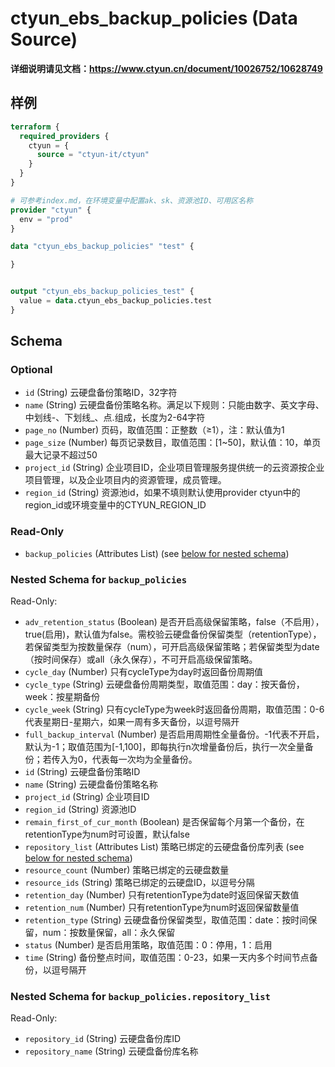 # ctyun_ebs_backup_policies (Data Source)
**详细说明请见文档：https://www.ctyun.cn/document/10026752/10628749**



## 样例

```terraform
terraform {
  required_providers {
    ctyun = {
      source = "ctyun-it/ctyun"
    }
  }
}

# 可参考index.md，在环境变量中配置ak、sk、资源池ID、可用区名称
provider "ctyun" {
  env = "prod"
}

data "ctyun_ebs_backup_policies" "test" {

}


output "ctyun_ebs_backup_policies_test" {
  value = data.ctyun_ebs_backup_policies.test
}
```

<!-- schema generated by tfplugindocs -->
## Schema

### Optional

- `id` (String) 云硬盘备份策略ID，32字符
- `name` (String) 云硬盘备份策略名称。满足以下规则：只能由数字、英文字母、中划线-、下划线_、点.组成，长度为2-64字符
- `page_no` (Number) 页码，取值范围：正整数（≥1），注：默认值为1
- `page_size` (Number) 每页记录数目，取值范围：[1~50]，默认值：10，单页最大记录不超过50
- `project_id` (String) 企业项目ID，企业项目管理服务提供统一的云资源按企业项目管理，以及企业项目内的资源管理，成员管理。
- `region_id` (String) 资源池id，如果不填则默认使用provider ctyun中的region_id或环境变量中的CTYUN_REGION_ID

### Read-Only

- `backup_policies` (Attributes List) (see [below for nested schema](#nestedatt--backup_policies))

<a id="nestedatt--backup_policies"></a>
### Nested Schema for `backup_policies`

Read-Only:

- `adv_retention_status` (Boolean) 是否开启高级保留策略，false（不启用），true(启用)，默认值为false。需校验云硬盘备份保留类型（retentionType），若保留类型为按数量保存（num），可开启高级保留策略；若保留类型为date（按时间保存）或all（永久保存），不可开启高级保留策略。
- `cycle_day` (Number) 只有cycleType为day时返回备份周期值
- `cycle_type` (String) 云硬盘备份周期类型，取值范围：day：按天备份，week：按星期备份
- `cycle_week` (String) 只有cycleType为week时返回备份周期，取值范围：0-6代表星期日-星期六，如果一周有多天备份，以逗号隔开
- `full_backup_interval` (Number) 是否启用周期性全量备份。-1代表不开启，默认为-1；取值范围为[-1,100]，即每执行n次增量备份后，执行一次全量备份；若传入为0，代表每一次均为全量备份。
- `id` (String) 云硬盘备份策略ID
- `name` (String) 云硬盘备份策略名称
- `project_id` (String) 企业项目ID
- `region_id` (String) 资源池ID
- `remain_first_of_cur_month` (Boolean) 是否保留每个月第一个备份，在retentionType为num时可设置，默认false
- `repository_list` (Attributes List) 策略已绑定的云硬盘备份库列表 (see [below for nested schema](#nestedatt--backup_policies--repository_list))
- `resource_count` (Number) 策略已绑定的云硬盘数量
- `resource_ids` (String) 策略已绑定的云硬盘ID，以逗号分隔
- `retention_day` (Number) 只有retentionType为date时返回保留天数值
- `retention_num` (Number) 只有retentionType为num时返回保留数量值
- `retention_type` (String) 云硬盘备份保留类型，取值范围：date：按时间保留，num：按数量保留，all：永久保留
- `status` (Number) 是否启用策略，取值范围：0：停用，1：启用
- `time` (String) 备份整点时间，取值范围：0-23，如果一天内多个时间节点备份，以逗号隔开

<a id="nestedatt--backup_policies--repository_list"></a>
### Nested Schema for `backup_policies.repository_list`

Read-Only:

- `repository_id` (String) 云硬盘备份库ID
- `repository_name` (String) 云硬盘备份库名称